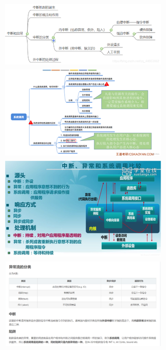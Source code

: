 


![image](https://github.com/v2vv/jupyter_hub/raw/master/images/Sat_Jul_09_2022_1657378644789.png)

![image](https://github.com/v2vv/jupyter_hub/raw/master/images/Sat_Jul_09_2022_1657374694229.png)

![image](https://github.com/v2vv/jupyter_hub/raw/master/images/Sat_Jul_09_2022_1657374755593.png)

![image](https://github.com/v2vv/jupyter_hub/raw/master/images/Sat_Jul_09_2022_1657378582247.png)
